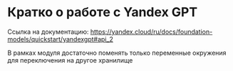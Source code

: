 # Кратко о работе с Yandex GPT

Ссылка на документацию: https://yandex.cloud/ru/docs/foundation-models/quickstart/yandexgpt#api_2

В рамках модуля достаточно поменять только переменные окружения для переключения на другое хранилище
